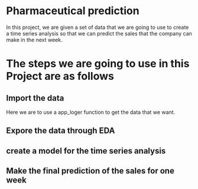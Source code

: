 # Pharmaceutical prediction 

In this project, we are given a set of data that we are going to use to create a time series analysis so that 
we can predict the sales that the company can make in the next week. 

# The steps we are going to use in this Project are as follows

## Import the data

Here we are to use a app_loger function to get the data that we want. 

## Expore the data through EDA

## create a model for the time series analysis

## Make the final prediction of the sales for one week 

